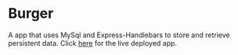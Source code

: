 # Burger
A app that uses MySql and Express-Handlebars to store and retrieve persistent data.
Click [here](https://burgertracker4.herokuapp.com/) for the live deployed app.
